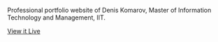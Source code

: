 Professional portfolio website of Denis Komarov, Master of Information Technology and Management, IIT.

[View it Live](https://dkomarov.github.io/)

